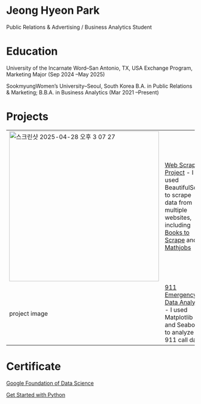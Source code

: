# Jeong Hyeon Park
Public Relations & Advertising / Business Analytics Student

# Education
University of the Incarnate Word–San Antonio, TX, USA
Exchange Program, Marketing Major (Sep 2024 –May 2025)

SookmyungWomen’s University–Seoul, South Korea
B.A. in Public Relations & Marketing; B.B.A. in Business Analytics (Mar 2021 –Present)


<h1>Projects</h1>
<table>
  <tr>
    <td> <img width="400" alt="스크린샷 2025-04-28 오후 3 07 27" src="https://github.com/user-attachments/assets/f7d8e046-c39e-43c8-8b74-b4777aa2ecc2" /> </td> 
    <td> <a href = 'https://github.com/jhyeon23/webscraping'> Web Scraping Project</a> - I used BeautifulSoup to scrape data from multiple websites, including <a href = 'https://github.com/jhyeon23/webscraping'> Books to Scrape</a> and <a href = 'https://www.mathjobs.org/jobs?joblist-0-0------'> Mathjobs</a>
  </tr>
  <tr>
    <td> project image </td> <td><a href = 'https://github.com/jhyeon23/Capstone-911-Emergency-Call-Analysis/blob/main/Data_2365_Sp25_Final_Project_JeonghyeonPark.ipynb'> 911 Emergency Data Analysis</a> - I used Matplotlib and Seaborn to analyze 911 call data</td>
  </tr>
</table>

# Certificate
<a href = 'https://github.com/jhyeon23/portfolio/blob/main/Coursera%20Foundations%20of%20Data%20Science%20Certificate.pdf'> Google Foundation of Data Science</a>

<a href = 'https://github.com/jhyeon23/portfolio/blob/main/Coursera%20Get%20Started%20with%20Python.pdf'> Get Started with Python</a>


